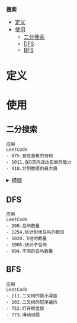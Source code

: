 **搜索**
- [定义](#定义)
- [使用](#使用)
  - [二分搜索](#二分搜索)
  - [DFS](#dfs)
  - [BFS](#bfs)

# 定义 #

# 使用 #
## 二分搜索 ##
```
应用  
LeetCode
- 875.爱吃香蕉的珂珂
- 1011.在D天内送达包裹的能力
- 410.分割数组的最大值
```

<details>
<summary>模版</summary>
<pre>
<code>   

```
func BinarySearch(nums []int, target int) int {
	left, right := 0, len(nums)-1
	for left <= right {
		mid := left + (right-left)/2
		if nums[mid] == target {
			return mid
		} else if nums[mid] < target {
			left = mid + 1
		} else if nums[mid] > target {
			right = mid - 1
		}
	}
	return -1
}     
```              
</code>
</pre>
</details>

## DFS ##
```
应用  
LeetCode 
- 200.岛屿数量
- 1254.统计封闭岛屿的数目
- 1020.飞地的数量
- 1905.统计子岛屿
- 694.不同的岛屿数量
```

## BFS ##
```
应用
LeetCode
- 111.二叉树的最小深度
- 102.二叉树的层序遍历
- 752.打开转盘锁
- 773.滑动谜题
```
